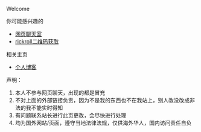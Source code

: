 Welcome

你可能感兴趣的
*   [网页聊天室](https://z.aut520.tk/n/utu.html?url=https://chat.getloli.com/room/@aut520)
*   [rickroll二维码获取](https://z.aut520.tk/n/rr/qrcode)

相关主页
*   [个人博客](https://aut520.tk/)

声明：
1. 本人不参与网页聊天，出现的都是冒充
2. 不对上面的外部链接负责，因为不是我的东西也不在我站上，别人改没改成非法的我不能实时得知
3. 有问题联系站长进行此页更改，会尽快进行处理
4. 均为国外网站/页面，遵守当地法律法规，仅供海外华人，国内访问责任自负


<script async src="https://www.googletagmanager.com/gtag/js?id=UA-190316399-3"></script>
<script>
  window.dataLayer = window.dataLayer || [];
  function gtag(){dataLayer.push(arguments);}
  gtag('js', new Date());
  gtag('config', 'UA-190316399-3');
</script>
